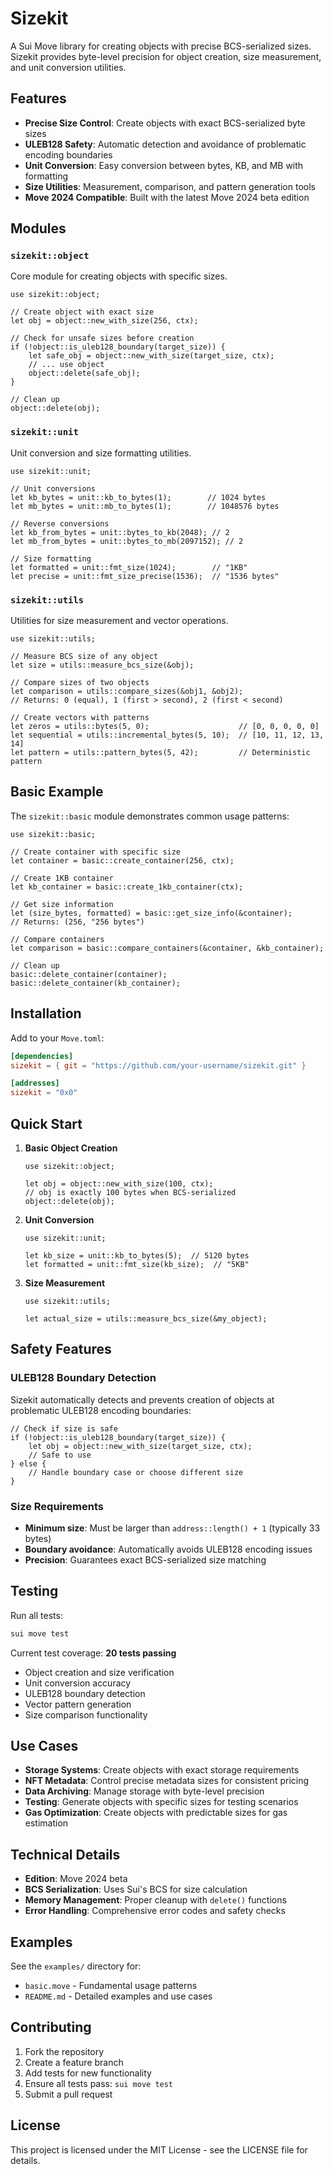 # Sizekit

A Sui Move library for creating objects with precise BCS-serialized sizes. Sizekit provides byte-level precision for object creation, size measurement, and unit conversion utilities.

## Features

- **Precise Size Control**: Create objects with exact BCS-serialized byte sizes
- **ULEB128 Safety**: Automatic detection and avoidance of problematic encoding boundaries
- **Unit Conversion**: Easy conversion between bytes, KB, and MB with formatting
- **Size Utilities**: Measurement, comparison, and pattern generation tools
- **Move 2024 Compatible**: Built with the latest Move 2024 beta edition

## Modules

### `sizekit::object`
Core module for creating objects with specific sizes.

```move
use sizekit::object;

// Create object with exact size
let obj = object::new_with_size(256, ctx);

// Check for unsafe sizes before creation
if (!object::is_uleb128_boundary(target_size)) {
    let safe_obj = object::new_with_size(target_size, ctx);
    // ... use object
    object::delete(safe_obj);
}

// Clean up
object::delete(obj);
```

### `sizekit::unit`
Unit conversion and size formatting utilities.

```move
use sizekit::unit;

// Unit conversions
let kb_bytes = unit::kb_to_bytes(1);        // 1024 bytes
let mb_bytes = unit::mb_to_bytes(1);        // 1048576 bytes

// Reverse conversions
let kb_from_bytes = unit::bytes_to_kb(2048); // 2
let mb_from_bytes = unit::bytes_to_mb(2097152); // 2

// Size formatting
let formatted = unit::fmt_size(1024);        // "1KB"
let precise = unit::fmt_size_precise(1536);  // "1536 bytes"
```

### `sizekit::utils`
Utilities for size measurement and vector operations.

```move
use sizekit::utils;

// Measure BCS size of any object
let size = utils::measure_bcs_size(&obj);

// Compare sizes of two objects
let comparison = utils::compare_sizes(&obj1, &obj2);
// Returns: 0 (equal), 1 (first > second), 2 (first < second)

// Create vectors with patterns
let zeros = utils::bytes(5, 0);                    // [0, 0, 0, 0, 0]
let sequential = utils::incremental_bytes(5, 10);  // [10, 11, 12, 13, 14]
let pattern = utils::pattern_bytes(5, 42);         // Deterministic pattern
```

## Basic Example

The `sizekit::basic` module demonstrates common usage patterns:

```move
use sizekit::basic;

// Create container with specific size
let container = basic::create_container(256, ctx);

// Create 1KB container
let kb_container = basic::create_1kb_container(ctx);

// Get size information
let (size_bytes, formatted) = basic::get_size_info(&container);
// Returns: (256, "256 bytes")

// Compare containers
let comparison = basic::compare_containers(&container, &kb_container);

// Clean up
basic::delete_container(container);
basic::delete_container(kb_container);
```

## Installation

Add to your `Move.toml`:

```toml
[dependencies]
sizekit = { git = "https://github.com/your-username/sizekit.git" }

[addresses]
sizekit = "0x0"
```

## Quick Start

1. **Basic Object Creation**
   ```move
   use sizekit::object;
   
   let obj = object::new_with_size(100, ctx);
   // obj is exactly 100 bytes when BCS-serialized
   object::delete(obj);
   ```

2. **Unit Conversion**
   ```move
   use sizekit::unit;
   
   let kb_size = unit::kb_to_bytes(5);  // 5120 bytes
   let formatted = unit::fmt_size(kb_size);  // "5KB"
   ```

3. **Size Measurement**
   ```move
   use sizekit::utils;
   
   let actual_size = utils::measure_bcs_size(&my_object);
   ```

## Safety Features

### ULEB128 Boundary Detection

Sizekit automatically detects and prevents creation of objects at problematic ULEB128 encoding boundaries:

```move
// Check if size is safe
if (!object::is_uleb128_boundary(target_size)) {
    let obj = object::new_with_size(target_size, ctx);
    // Safe to use
} else {
    // Handle boundary case or choose different size
}
```

### Size Requirements

- **Minimum size**: Must be larger than `address::length() + 1` (typically 33 bytes)
- **Boundary avoidance**: Automatically avoids ULEB128 encoding issues
- **Precision**: Guarantees exact BCS-serialized size matching

## Testing

Run all tests:

```bash
sui move test
```

Current test coverage: **20 tests passing**
- Object creation and size verification
- Unit conversion accuracy
- ULEB128 boundary detection
- Vector pattern generation
- Size comparison functionality

## Use Cases

- **Storage Systems**: Create objects with exact storage requirements
- **NFT Metadata**: Control precise metadata sizes for consistent pricing
- **Data Archiving**: Manage storage with byte-level precision
- **Testing**: Generate objects with specific sizes for testing scenarios
- **Gas Optimization**: Create objects with predictable sizes for gas estimation

## Technical Details

- **Edition**: Move 2024 beta
- **BCS Serialization**: Uses Sui's BCS for size calculation
- **Memory Management**: Proper cleanup with `delete()` functions
- **Error Handling**: Comprehensive error codes and safety checks

## Examples

See the `examples/` directory for:
- `basic.move` - Fundamental usage patterns
- `README.md` - Detailed examples and use cases

## Contributing

1. Fork the repository
2. Create a feature branch
3. Add tests for new functionality
4. Ensure all tests pass: `sui move test`
5. Submit a pull request

## License

This project is licensed under the MIT License - see the LICENSE file for details.
